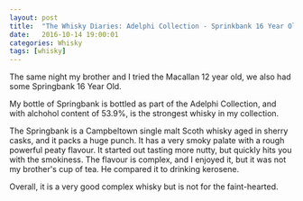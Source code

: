 ```yaml
---
layout: post
title:  "The Whisky Diaries: Adelphi Collection - Sprinkbank 16 Year Old"
date:   2016-10-14 19:00:01
categories: Whisky
tags: [whisky]
---
```


The same night my brother and I tried the Macallan 12 year old, we also had some Springbank 16 Year Old. 

My bottle of Springbank is bottled as part of the Adelphi Collection, and with alchohol content of 53.9%, is the strongest whisky in my collection.

The Springbank is a Campbeltown single malt Scoth whisky aged in sherry casks, and it packs a huge punch. It has a very smoky palate with a rough powerful peaty flavour. It started out tasting more nutty, but quickly hits you with the smokiness. The flavour is complex, and I enjoyed it, but it was not my brother's cup of tea. He compared it to drinking kerosene.

Overall, it is a very good complex whisky but is not for the faint-hearted.